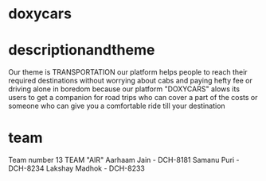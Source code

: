 # doxycars
# descriptionandtheme
Our theme is TRANSPORTATION our platform helps people to reach their required destinations without worrying about cabs and paying hefty fee or driving alone in boredom
because our platform "DOXYCARS" alows its users to get a companion for road trips who can cover a part of the costs or someone who can give you a comfortable ride till your destination
# team
Team number 13
TEAM "AIR"
Aarhaam Jain    - DCH-8181
Samanu Puri     - DCH-8234
Lakshay Madhok  - DCH-8233


